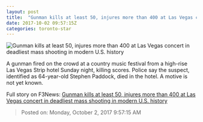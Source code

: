 ```yaml
---
layout: post
title:  "Gunman kills at least 50, injures more than 400 at Las Vegas concert in deadliest mass shooting in modern U.S. history"
date: 2017-10-02 09:57:15Z
categories: toronto-star
---
```


![Gunman kills at least 50, injures more than 400 at Las Vegas concert in deadliest mass shooting in modern U.S. history](https://www.thestar.com/content/dam/thestar/news/world/2017/10/02/beyond-horrific-las-vegas-shooting-leaves-at-least-20-dead-wounds-more-than-100/vegas_2.jpg)

A gunman fired on the crowd at a country music festival from a high-rise Las Vegas Strip hotel Sunday night, killing scores. Police say the suspect, identified as 64-year-old Stephen Paddock, died in the hotel. A motive is not yet known.


Full story on F3News: [Gunman kills at least 50, injures more than 400 at Las Vegas concert in deadliest mass shooting in modern U.S. history](http://www.f3nws.com/n/bCVMUJ)

> Posted on: Monday, October 2, 2017 9:57:15 AM
